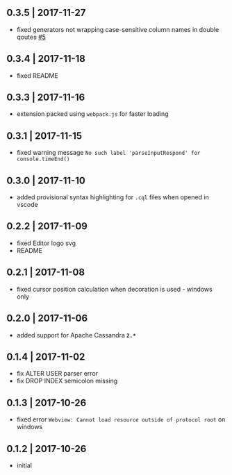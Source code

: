 ## 0.3.5 | 2017-11-27

- fixed generators not wrapping case-sensitive column names in double qoutes [#5](https://github.com/kdcro101/vscode-cassandra/issues/5)

## 0.3.4 | 2017-11-18

- fixed README

## 0.3.3 | 2017-11-16

- extension packed using `webpack.js` for faster loading


## 0.3.1 | 2017-11-15

- fixed warning message `No such label 'parseInputRespond' for console.timeEnd()`

## 0.3.0 | 2017-11-10

- added provisional syntax highlighting for `.cql` files when opened in vscode

## 0.2.2 | 2017-11-09

- fixed Editor logo svg
- README

## 0.2.1 | 2017-11-08

- fixed cursor position calculation when decoration is used - windows only

## 0.2.0 | 2017-11-06

- added support for Apache Cassandra **`2.*`**

## 0.1.4 | 2017-11-02

- fix ALTER USER parser error
- fix DROP INDEX semicolon missing

## 0.1.3 | 2017-10-26

- fixed error `Webview: Cannot load resource outside of protocol root` on windows

## 0.1.2 | 2017-10-26

- initial
